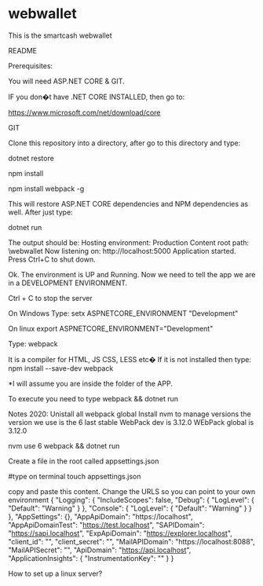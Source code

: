 # webwallet
This is the smartcash webwallet

README

Prerequisites:

You will need ASP.NET CORE & GIT.

IF you don�t have .NET CORE INSTALLED, then go to:

https://www.microsoft.com/net/download/core

GIT

Clone this repository into a directory, after go to this directory and type:

dotnet restore

npm install

npm install webpack -g

This will restore ASP.NET CORE dependencies and NPM dependencies as well. After just type:

dotnet run

The output should be:
Hosting environment: Production
Content root path: \webwallet
Now listening on: http://localhost:5000
Application started. Press Ctrl+C to shut down.

Ok. The environment is UP and Running. Now we need to tell the app we are in a DEVELOPMENT ENVIRONMENT.

Ctrl + C to stop the server

On Windows Type:
setx ASPNETCORE_ENVIRONMENT "Development"

On linux
export ASPNETCORE_ENVIRONMENT="Development"

Type:
webpack

It is a compiler for HTML, JS CSS, LESS etc�
If it is not installed then type:
npm install --save-dev webpack

*I will assume you are inside the folder of the APP.


To execute you need to type webpack && dotnet run

Notes 2020:
Unistall all webpack global
Install nvm to manage versions the version we use is the 6 last stable
WebPack dev is 3.12.0
WEbPack global is 3.12.0

nvm use 6
webpack && dotnet run

Create a file in the root called appsettings.json

#type on terminal
touch appsettings.json

copy and paste this content. Change the URLS so you can point to your own environment
{
  "Logging": {
    "IncludeScopes": false,
    "Debug": {
      "LogLevel": {
        "Default": "Warning"
      }
    },
    "Console": {
      "LogLevel": {
        "Default": "Warning"
      }
    }
  },
  "AppSettings": {},
  "AppApiDomain": "https://localhost",
  "AppApiDomainTest": "https://test.localhost",
  "SAPIDomain": "https://sapi.localhost",
  "ExpApiDomain": "https://explorer.localhost",
  "client_id": "",
  "client_secret": "",
  "MailAPIDomain": "https://localhost:8088",
  "MailAPISecret": "",
  "ApiDomain": "https://api.localhost",
  "ApplicationInsights": {
    "InstrumentationKey": ""
  }
}


How to set up a linux server?

